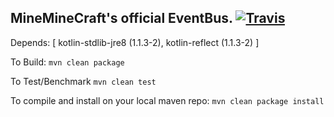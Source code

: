 
## MineMineCraft's official EventBus. [![Travis](https://img.shields.io/travis/MiniMineCraft/MiniBus.svg)](https://travis-ci.org/MiniMineCraft/MiniBus)

Depends: [ kotlin-stdlib-jre8 (1.1.3-2), kotlin-reflect (1.1.3-2) ]

To Build: `mvn clean package`

To Test/Benchmark `mvn clean test`

To compile and install on your local maven repo: `mvn clean package install`
